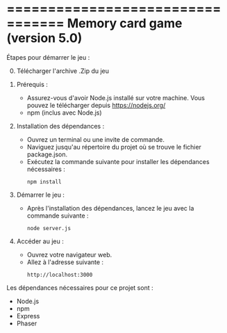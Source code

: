 =================================
Memory card game (version 5.0)
=================================

Étapes pour démarrer le jeu :

0. Télécharger l'archive .Zip du jeu
   
1. Prérequis :
   - Assurez-vous d'avoir Node.js installé sur votre machine. Vous pouvez le télécharger depuis https://nodejs.org/
   - npm (inclus avec Node.js)

2. Installation des dépendances :
   - Ouvrez un terminal ou une invite de commande.
   - Naviguez jusqu'au répertoire du projet où se trouve le fichier package.json.
   - Exécutez la commande suivante pour installer les dépendances nécessaires :
     ```
     npm install
     ```

3. Démarrer le jeu :
   - Après l'installation des dépendances, lancez le jeu avec la commande suivante :
     ```
     node server.js
     ```

4. Accéder au jeu :
   - Ouvrez votre navigateur web.
   - Allez à l'adresse suivante :
     ```
     http://localhost:3000
     ```

Les dépendances nécessaires pour ce projet sont :
   - Node.js
   - npm
   - Express
   - Phaser
